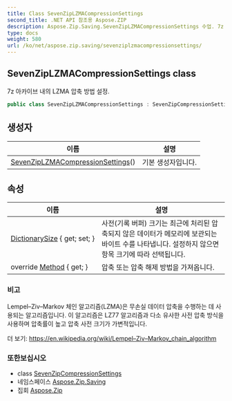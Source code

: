 ```yaml
---
title: Class SevenZipLZMACompressionSettings
second_title: .NET API 참조용 Aspose.ZIP
description: Aspose.Zip.Saving.SevenZipLZMACompressionSettings 수업. 7z 아카이브 내의 LZMA 압축 방법 설정.
type: docs
weight: 580
url: /ko/net/aspose.zip.saving/sevenziplzmacompressionsettings/
---
```

## SevenZipLZMACompressionSettings class

7z 아카이브 내의 LZMA 압축 방법 설정.

```csharp
public class SevenZipLZMACompressionSettings : SevenZipCompressionSettings
```

## 생성자

| 이름 | 설명 |
| --- | --- |
| [SevenZipLZMACompressionSettings](sevenziplzmacompressionsettings/)() | 기본 생성자입니다. |

## 속성

| 이름 | 설명 |
| --- | --- |
| [DictionarySize](../../aspose.zip.saving/sevenziplzmacompressionsettings/dictionarysize/) { get; set; } | 사전(기록 버퍼) 크기는 최근에 처리된 압축되지 않은 데이터가 메모리에 보관되는 바이트 수를 나타냅니다. 설정하지 않으면 항목 크기에 따라 선택됩니다. |
| override [Method](../../aspose.zip.saving/sevenziplzmacompressionsettings/method/) { get; } | 압축 또는 압축 해제 방법을 가져옵니다. |

### 비고

Lempel–Ziv–Markov 체인 알고리즘(LZMA)은 무손실 데이터 압축을 수행하는 데 사용되는 알고리즘입니다. 이 알고리즘은 LZ77 알고리즘과 다소 유사한 사전 압축 방식을 사용하며 압축률이 높고 압축 사전 크기가 가변적입니다.

더 보기: https://en.wikipedia.org/wiki/Lempel–Ziv–Markov_chain_algorithm

### 또한보십시오

* class [SevenZipCompressionSettings](../sevenzipcompressionsettings/)
* 네임스페이스 [Aspose.Zip.Saving](../../aspose.zip.saving/)
* 집회 [Aspose.Zip](../../)


